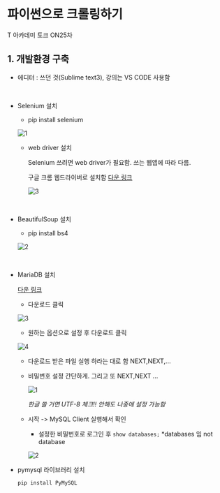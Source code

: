 # 파이썬으로 크롤링하기

T 아카데미 토크 ON25차 

## 1. 개발환경 구축

- 에디터 : 쓰던 것(Sublime text3), 강의는 VS CODE 사용함

</br>

- Selenium 설치

  - pip install selenium
  
  ![1](https://user-images.githubusercontent.com/33515697/44858072-25016180-acac-11e8-9e7e-eb5185392d45.PNG)
  
  - web driver 설치 
    
    Selenium 쓰려면 web driver가 필요함. 쓰는 웹앱에 따라 다름.
    
    구글 크롬 웹드라이버로 설치함 [다운 링크](https://sites.google.com/a/chromium.org/chromedriver/downloads)

    ![3](https://user-images.githubusercontent.com/33515697/44858076-2763bb80-acac-11e8-95bd-cbe1dc32a6cb.PNG)
    
</br>

- BeautifulSoup 설치

  - pip install bs4
  
  ![2](https://user-images.githubusercontent.com/33515697/44858074-26328e80-acac-11e8-84a0-07151c8fd386.PNG)
  

</br>

- MariaDB 설치

  [다운 링크](https://mariadb.com/)

  - 다운로드 클릭
  
  ![3](https://user-images.githubusercontent.com/33515697/44858621-60e8f680-acad-11e8-8d1d-82ea540365f1.PNG)
  
  - 원하는 옵션으로 설정 후 다운로드 클릭
  
  ![4](https://user-images.githubusercontent.com/33515697/44858617-60506000-acad-11e8-877c-00230d95677f.PNG)
  
  - 다운로드 받은 파일 실행 하라는 대로 함 NEXT,NEXT,...
  
  - 비밀번호 설정 간단하게. 그리고 또 NEXT,NEXT ...
  
    ![1](https://user-images.githubusercontent.com/33515697/44858618-60506000-acad-11e8-90d4-9856340c0c97.PNG)
    
    *한글 쓸 거면 UTF-8 체크!! 안해도 나중에 설정 가능함*
    
  - 시작 -> MySQL Client 실행해서 확인
    
    -  설정한 비밀번호로 로그인 후 ```show databases;``` *databases 임 not database
    
      ![2](https://user-images.githubusercontent.com/33515697/44858620-60e8f680-acad-11e8-813c-88361b0bf505.PNG)
      
      
- pymysql 라이브러리 설치 


  ```
  pip install PyMySQL
  ```
    
    
  

  
  
